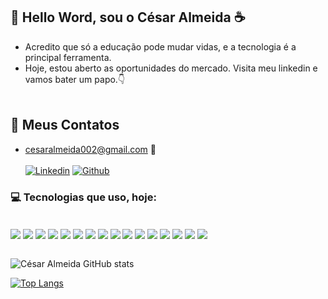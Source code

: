 ## 👋 Hello Word, sou o César Almeida ☕

- Acredito que só a educação pode mudar vidas, e a tecnologia é a principal ferramenta.<br>
- Hoje, estou aberto as oportunidades do mercado. Visita meu linkedin e vamos bater um papo.👇<br><br>

## 💬 Meus Contatos
 - cesaralmeida002@gmail.com 📧 <br><br>
[![Linkedin](https://img.shields.io/badge/LinkedIn-0077B5?style=for-the-badge&logo=linkedin&logoColor=white)](https://www.linkedin.com/in/cesaralmeida002/)
[![Github](	https://img.shields.io/badge/GitHub-100000?style=for-the-badge&logo=github&logoColor=white)](https://github.com/cesaralmeida002)


### 💻 Tecnologias que uso, hoje:
<div style="display: inline_block"><br>
<img align="center" alt"GIT" src="https://img.shields.io/badge/GIT-E44C30?style=for-the-badge&logo=git&logoColor=white" />
<img align="center" alt"HTML5" src="https://img.shields.io/badge/HTML5-E34F26?style=for-the-badge&logo=html5&logoColor=white" />
<img align="center" alt"CSS3" src="https://img.shields.io/badge/CSS3-1572B6?style=for-the-badge&logo=css3&logoColor=white" />
 <img align="center" alt"CSS3" src="https://img.shields.io/badge/Tailwind_CSS-38B2AC?style=for-the-badge&logo=tailwind-css&logoColor=white" />
<img align="center" alt"JAVASCRIPT" src="https://img.shields.io/badge/JavaScript-F7DF1E?style=for-the-badge&logo=javascript&logoColor=black" />
<img align="center" alt"REACT" src="https://img.shields.io/badge/React-20232A?style=for-the-badge&logo=react&logoColor=61DAFB" />
<img align="center" alt"REACT-ROUTERS" src="https://img.shields.io/badge/React_Router-CA4245?style=for-the-badge&logo=react-router&logoColor=white" />
<img align="center" alt"STYLED-COMPONENTS" src="https://img.shields.io/badge/styled--components-DB7093?style=for-the-badge&logo=styled-components&logoColor=white" />
<img align="center" alt"NODE.JS" src="https://img.shields.io/badge/Node.js-43853D?style=for-the-badge&logo=node.js&logoColor=white" />
<img align="center" alt"NODE.JS" src="https://img.shields.io/badge/Node.js-43853D?style=for-the-badge&logo=node.js&logoColor=white" />
<img align="center" alt"EXPRESS.JS" src="https://img.shields.io/badge/Express.js-404D59?style=for-the-badge" />
<img align="center" alt"VUE.JS" src="https://img.shields.io/badge/Vue.js-35495E?style=for-the-badge&logo=vue.js&logoColor=4FC08D" />
<img align="center" alt"TYPESCRIPT" src="https://img.shields.io/badge/TypeScript-007ACC?style=for-the-badge&logo=typescript&logoColor=white" />
<img align="center" alt"TYPESCRIPT" src="https://img.shields.io/badge/TypeScript-007ACC?style=for-the-badge&logo=typescript&logoColor=white" />
<img align="center" alt"SQLITE" src="https://img.shields.io/badge/SQLite-07405E?style=for-the-badge&logo=sqlite&logoColor=white" />
<img align="center" alt"MY-SQL" src="https://img.shields.io/badge/MySQL-00000F?style=for-the-badge&logo=mysql&logoColor=white" />

</div><br>

![César Almeida GitHub stats](https://github-readme-stats.vercel.app/api?username=cesaralmeida002&show_icons=true&theme=tokyonight)<br>

[![Top Langs](https://github-readme-stats.vercel.app/api/top-langs/?username=anuraghazra&layout=compact)](https://github.com/cesaralmeida002/github-readme-stats)
